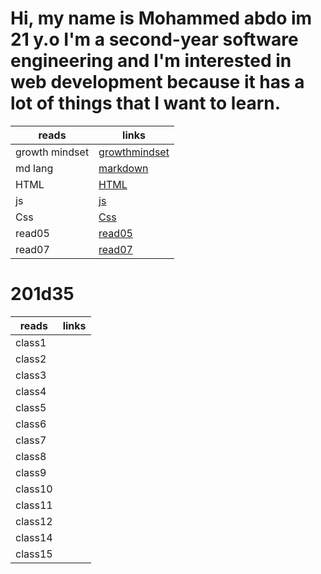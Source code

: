# Hi, my name is Mohammed abdo im 21 y.o I'm a second-year software engineering and I'm interested in web development because it has a lot of things that I want to learn.

reads | links
------------ | -------------
growth mindset  | [ growthmindset ](https://mohammadabd0.github.io/reading-notes/growthmindset)
md lang | [markdown](https://mohammadabd0.github.io/reading-notes/read01)
HTML | [HTML](https://mohammadabd0.github.io/reading-notes/read03)
js | [js](https://mohammadabd0.github.io/reading-notes/read04)
Css | [Css](https://mohammadabd0.github.io/reading-notes/read06)
read05 |[read05](https://mohammadabd0.github.io/reading-notes/read05)
read07 |[read07](https://mohammadabd0.github.io/reading-notes/read07)


# 201d35

reads | links
------------ | -------------
class1  | 
class2  | 
class3  | 
class4  | 
class5  | 
class6  | 
class7  | 
class8  | 
class9  | 
class10  | 
class11  | 
class12  | 
class14  | 
class15  | 


